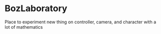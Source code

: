 # BozLaboratory
 Place to experiment new thing on controller, camera, and character with a lot of mathematics
